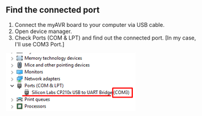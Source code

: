 ## Find the connected port

1. Connect the myAVR board to your computer via USB cable.
2. Open device manager.
3. Check Ports (COM & LPT) and find out the connected port. [In my case, I'll use COM3 Port.]


![](/chapter-02/port.PNG)


